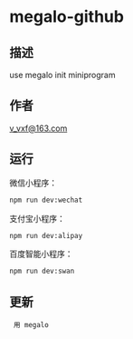 # megalo-github

## 描述

use megalo init miniprogram

## 作者

v_vxf@163.com   

## 运行

微信小程序：

```bash
npm run dev:wechat
```

支付宝小程序：

```bash
npm run dev:alipay
```

百度智能小程序：

```bash
npm run dev:swan
```

## 更新

```
 用 megalo
```
